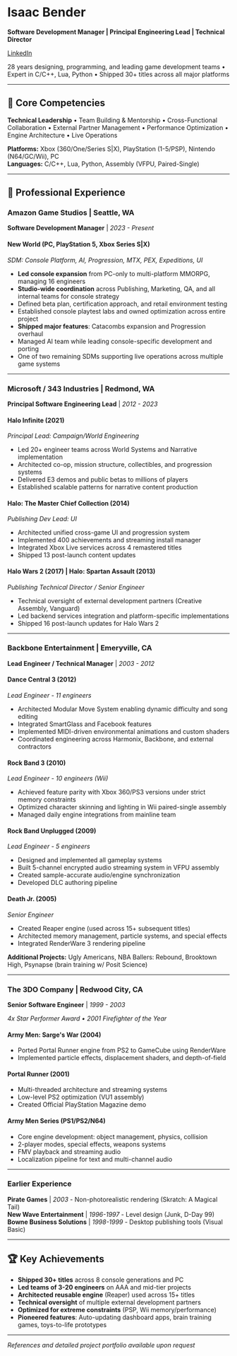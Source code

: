 # Isaac Bender
**Software Development Manager | Principal Engineering Lead | Technical Director**

[LinkedIn](https://www.linkedin.com/in/isaac-bender-77634a/)

28 years designing, programming, and leading game development teams • Expert in C/C++, Lua, Python • Shipped 30+ titles across all major platforms

---

## 🎯 Core Competencies

**Technical Leadership** • Team Building & Mentorship • Cross-Functional Collaboration • External Partner Management • Performance Optimization • Engine Architecture • Live Operations

**Platforms:** Xbox (360/One/Series S|X), PlayStation (1-5/PSP), Nintendo (N64/GC/Wii), PC  
**Languages:** C/C++, Lua, Python, Assembly (VFPU, Paired-Single)

---

## 💼 Professional Experience

### Amazon Game Studios | Seattle, WA
**Software Development Manager** | *2023 - Present*

#### New World (PC, PlayStation 5, Xbox Series S|X)
*SDM: Console Platform, AI, Progression, MTX, PEX, Expeditions, UI*
- **Led console expansion** from PC-only to multi-platform MMORPG, managing 16 engineers
- **Studio-wide coordination** across Publishing, Marketing, QA, and all internal teams for console strategy
- Defined beta plan, certification approach, and retail environment testing
- Established console playtest labs and owned optimization across entire project
- **Shipped major features**: Catacombs expansion and Progression overhaul
- Managed AI team while leading console-specific development and porting
- One of two remaining SDMs supporting live operations across multiple game systems

---

### Microsoft / 343 Industries | Redmond, WA
**Principal Software Engineering Lead** | *2012 - 2023*

#### Halo Infinite (2021)
*Principal Lead: Campaign/World Engineering*
- Led 20+ engineer teams across World Systems and Narrative implementation
- Architected co-op, mission structure, collectibles, and progression systems
- Delivered E3 demos and public betas to millions of players
- Established scalable patterns for narrative content production

#### Halo: The Master Chief Collection (2014)
*Publishing Dev Lead: UI*
- Architected unified cross-game UI and progression system
- Implemented 400 achievements and streaming install manager
- Integrated Xbox Live services across 4 remastered titles
- Shipped 13 post-launch content updates

#### Halo Wars 2 (2017) | Halo: Spartan Assault (2013)
*Publishing Technical Director / Senior Engineer*
- Technical oversight of external development partners (Creative Assembly, Vanguard)
- Led backend services integration and platform-specific implementations
- Shipped 16 post-launch updates for Halo Wars 2

---

### Backbone Entertainment | Emeryville, CA
**Lead Engineer / Technical Manager** | *2003 - 2012*

#### Dance Central 3 (2012)
*Lead Engineer - 11 engineers*
- Architected Modular Move System enabling dynamic difficulty and song editing
- Integrated SmartGlass and Facebook features
- Implemented MIDI-driven environmental animations and custom shaders
- Coordinated engineering across Harmonix, Backbone, and external contractors

#### Rock Band 3 (2010)
*Lead Engineer - 10 engineers (Wii)*
- Achieved feature parity with Xbox 360/PS3 versions under strict memory constraints
- Optimized character skinning and lighting in Wii paired-single assembly
- Managed daily engine integrations from mainline team

#### Rock Band Unplugged (2009)
*Lead Engineer - 5 engineers*
- Designed and implemented all gameplay systems
- Built 5-channel encrypted audio streaming system in VFPU assembly
- Created sample-accurate audio/engine synchronization
- Developed DLC authoring pipeline

#### Death Jr. (2005)
*Senior Engineer*
- Created Reaper engine (used across 15+ subsequent titles)
- Architected memory management, particle systems, and special effects
- Integrated RenderWare 3 rendering pipeline

**Additional Projects:** Ugly Americans, NBA Ballers: Rebound, Brooktown High, Psynapse (brain training w/ Posit Science)

---

### The 3DO Company | Redwood City, CA
**Senior Software Engineer** | *1999 - 2003*

*4x Star Performer Award • 2001 Firefighter of the Year*

#### Army Men: Sarge's War (2004)
- Ported Portal Runner engine from PS2 to GameCube using RenderWare
- Implemented particle effects, displacement shaders, and depth-of-field

#### Portal Runner (2001)
- Multi-threaded architecture and streaming systems
- Low-level PS2 optimization (VU1 assembly)
- Created Official PlayStation Magazine demo

#### Army Men Series (PS1/PS2/N64)
- Core engine development: object management, physics, collision
- 2-player modes, special effects, weapons systems
- FMV playback and streaming audio
- Localization pipeline for text and multi-channel audio

---

### Earlier Experience

**Pirate Games** | *2003* - Non-photorealistic rendering (Skratch: A Magical Tail)  
**New Wave Entertainment** | *1996-1997* - Level design (Junk, D-Day 99)  
**Bowne Business Solutions** | *1998-1999* - Desktop publishing tools (Visual Basic)

---

## 🏆 Key Achievements

- **Shipped 30+ titles** across 8 console generations and PC
- **Led teams of 3-20 engineers** on AAA and mid-tier projects
- **Architected reusable engine** (Reaper) used across 15+ titles
- **Technical oversight** of multiple external development partners
- **Optimized for extreme constraints** (PSP, Wii memory/performance)
- **Pioneered features**: Auto-updating dashboard apps, brain training games, toys-to-life prototypes

---

*References and detailed project portfolio available upon request*
